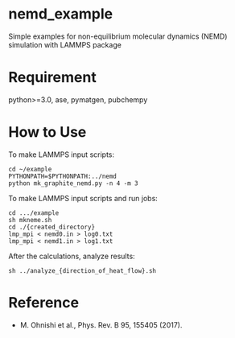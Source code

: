 # nemd_example

Simple examples for non-equilibrium molecular dynamics (NEMD) simulation with LAMMPS package

# Requirement

python>=3.0, ase, pymatgen, pubchempy

# How to Use

To make LAMMPS input scripts:

``` discriptions
cd ~/example
PYTHONPATH=$PYTHONPATH:../nemd
python mk_graphite_nemd.py -n 4 -m 3
```

To make LAMMPS input scripts and run jobs:

``` simple way
cd .../example
sh mkneme.sh
cd ./{created_directory}
lmp_mpi < nemd0.in > log0.txt
lmp_mpi < nemd1.in > log1.txt
```

After the calculations, analyze results:

```
sh ../analyze_{direction_of_heat_flow}.sh
```

# Reference

* M. Ohnishi et al., Phys. Rev. B 95, 155405 (2017).

